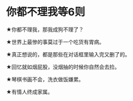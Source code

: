 # 你都不理我等6则

★你都不理我，那我成狗不理了？

★世界上最惨的事莫过于一个吃货有胃病。

★真正想说的，都是那些在对话框里输入完又删了的。

★回忆就如烟屁股，没烟抽的时候你自然会去捡。

★琴棋书画不会，洗衣做饭嫌累。

★有情人终成家属。
